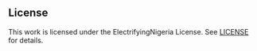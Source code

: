 ## License
This work is licensed under the ElectrifyingNigeria License. See [LICENSE](LICENSE) for details.
